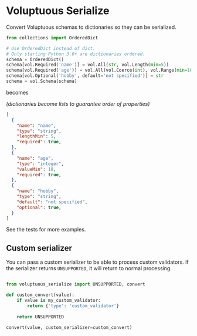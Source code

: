# Voluptuous Serialize

Convert Voluptuous schemas to dictionaries so they can be serialized.

```python
from collections import OrderedDict

# Use OrderedDict instead of dict.
# Only starting Python 3.6+ are dictionaries ordered.
schema = OrderedDict()
schema[vol.Required('name')] = vol.All(str, vol.Length(min=5))
schema[vol.Required('age')] = vol.All(vol.Coerce(int), vol.Range(min=18))
schema[vol.Optional('hobby', default='not specified')] = str
schema = vol.Schema(schema)
```

becomes

_(dictionaries become lists to guarantee order of properties)_

```json
[
  {
    "name": "name",
    "type": "string",
    "lengthMin": 5,
    "required": true,
  },
  {
    "name": "age",
    "type": "integer",
    "valueMin": 18,
    "required": true,
  },
  {
    "name": "hobby",
    "type": "string",
    "default": "not specified",
    "optional": true,
  }
]
```

See the tests for more examples.

## Custom serializer

You can pass a custom serializer to be able to process custom validators. If the serializer returns `UNSUPPORTED`, it will return to normal processing.

```python

from voluptuous_serialize import UNSUPPORTED, convert

def custom_convert(value):
    if value is my_custom_validator:
        return {'type': 'custom_validator'}
        
    return UNSUPPORTED

convert(value, custom_serializer=custom_convert)
```
